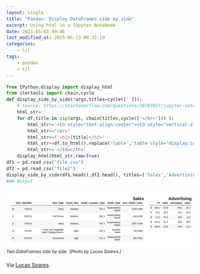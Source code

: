 ```yaml
---
layout: single
title: "Pandas: Display DataFrames side by side"
excerpt: Using html in a Jupyter Notebook
date: 2023-05-03 09:46
last_modified_at: 2025-05-13 00:33:19
categories:
    - til
tags:
    - pandas
    - til
---
```


```python
from IPython.display import display_html
from itertools import chain,cycle
def display_side_by_side(*args,titles=cycle([''])):
    # source: https://stackoverflow.com/questions/38783027/jupyter-notebook-display-two-pandas-tables-side-by-side
    html_str=''
    for df,title in zip(args, chain(titles,cycle(['</br>'])) ):
        html_str+='<th style="text-align:center"><td style="vertical-align:top">'
        html_str+="<br>"
        html_str+=f'<h2>{title}</h2>'
        html_str+=df.to_html().replace('table','table style="display:inline"')
        html_str+='</td></th>'
    display_html(html_str,raw=True)
df1 = pd.read_csv("file.csv")
df2 = pd.read_csv("file2")
display_side_by_side(df1.head(),df2.head(), titles=['Sales','Advertising'])
### Output
```

![Two DataFrames side by side](/assets/images/two-dfs-side-by-side.jpeg)
<sup>_Two DataFrames side by side. \[Photo by Lucas Soares.\]_

Via [Lucas Soares](https://python.plainenglish.io/15-data-science-snippets-to-optimize-your-coding-pipeline-93a5625d48cd).
